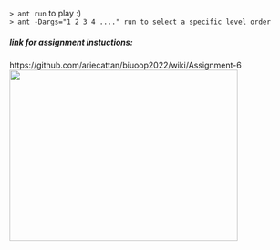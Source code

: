 ```> ant run``` to play :) <br>
```> ant -Dargs="1 2 3 4 ...." run to select a specific level order```

<h5> link for assignment instuctions:</h5>
https://github.com/ariecattan/biuoop2022/wiki/Assignment-6
<br>

<img src ="https://user-images.githubusercontent.com/93612510/171703696-a9af6ffd-b0c2-4afd-9605-49df49ec1192.png" width=400 height=300 />
